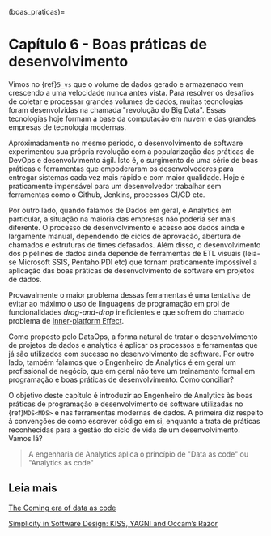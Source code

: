 (boas_praticas)=
# Capítulo 6 -  Boas práticas de desenvolvimento

Vimos no {ref}`5_vs` que o volume de dados gerado e armazenado vem crescendo a uma velocidade nunca antes vista. Para resolver os desafios de coletar e processar grandes volumes de dados, muitas tecnologias foram desenvolvidas na chamada "revolução do Big Data". Essas tecnologias hoje formam a base da computação em nuvem e das grandes empresas de tecnologia modernas.

Aproximadamente no mesmo período, o desenvolvimento de software experimentou sua própria revolução com a popularização das práticas de DevOps e desenvolvimento ágil. Isto é, o surgimento de uma série de boas práticas e ferramentas que empoderaram os desenvolvedores para entregar sistemas cada vez mais rápido e com maior qualidade. Hoje é praticamente impensável para um desenvolvedor trabalhar sem ferramentas como o Github, Jenkins, processos CI/CD etc.

Por outro lado, quando falamos de Dados em geral, e Analytics em particular, a situação na maioria das empresas não poderia ser mais diferente. O processo de desenvolvimento e acesso aos dados ainda é largamente manual, dependendo de ciclos de aprovação, abertura de chamados e estruturas de times defasados. Além disso, o desenvolvimento dos pipelines de dados ainda depende de ferramentas de ETL visuais (leia-se Microsoft SSIS, Pentaho PDI etc) que tornam praticamente impossível a aplicação das boas práticas de desenvolvimento de software em projetos de dados.

Provavalmente o maior problema dessas ferramentas é uma tentativa de evitar ao máximo o uso de linguagens de programação em prol de funcionalidades *drag-and-drop* ineficientes e que sofrem do chamado problema de [Inner-platform Effect](https://en.wikipedia.org/wiki/Inner-platform_effect).

Como proposto pelo DataOps, a forma natural de tratar o desenvolvimento de projetos de dados e analytics é aplicar os processos e ferramentas que já são utilizados com sucesso no desenvolvimento de software. Por outro lado, também falamos que o Engenheiro de Analytics é em geral um profissional de negócio, que em geral não teve um treinamento formal em programação e boas práticas de desenvolvimento. Como conciliar?

O objetivo deste capítulo é introduzir ao Engenheiro de Analytics às boas práticas de programação e desenvolvimento de software utilizadas no {ref}`MDS<MDS>` e nas ferramentas modernas de dados. A primeira diz respeito à convenções de como escrever código em si, enquanto a trata de práticas reconhecidas para a gestão do ciclo de vida de um desenvolvimento. Vamos lá?


> A engenharia de Analytics aplica o princípio de "Data as code" ou "Analytics as code"

<!-- Falar de boas práticas de progamação

- Conceitos
- CI/CD
- DevOps
- Antipatterns
- Introdução ao Git
- Separação de ambientes
- Saber rodar "local" -->

## Leia mais

[The Coming era of data as code](https://thenewstack.io/the-coming-era-of-data-as-code/)

[Simplicity in Software Design: KISS, YAGNI and Occam’s Razor](https://effectivesoftwaredesign.com/2013/08/05/simplicity-in-software-design-kiss-yagni-and-occams-razor/)